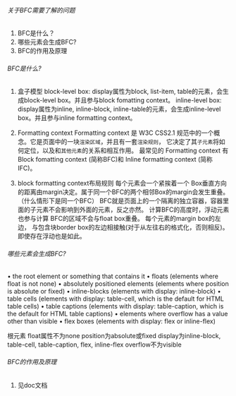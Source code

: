 ###### 关于BFC需要了解的问题
1. BFC是什么？
2. 哪些元素会生成BFC?
3. BFC的作用及原理

###### BFC是什么?
1. 盒子模型
block-level box: display属性为block, list-item, table的元素，会生成block-level box。并且参与block fomatting context。
 inline-level box: display属性为inline, inline-block, inline-table的元素，会生成inline-level box。并且参与inline formatting context。

2. Formatting context
Formatting context 是 W3C CSS2.1 规范中的一个概念。它是页面中的一块`渲染区域`，并且有一套`渲染规则`，
它决定了其`子元素`将如何定位，以及和`其他元素`的关系和相互作用。
最常见的 Formatting context 有 Block fomatting context (简称BFC)和 Inline formatting context (简称IFC)。

3. block formatting context布局规则 
	每个元素会一个紧挨着一个
	Box垂直方向的距离由margin决定。属于同一个BFC的两个相邻Box的margin会发生重叠。（什么情形下是同一个BFC）
	BFC就是页面上的一个隔离的独立容器，容器里面的子元素不会影响到外面的元素，反之亦然。
	计算BFC的高度时，浮动元素也参与计算
	BFC的区域不会与float box重叠。
	每个元素的margin box的左边， 与包含块border box的左边相接触(对于从左往右的格式化，否则相反)。即使存在浮动也是如此。

###### 哪些元素会生成BFC?
•	the root element or something that contains it
•	floats (elements where float is not none)
•	absolutely positioned elements (elements where position is absolute or fixed)
•	inline-blocks (elements with display: inline-block)
•	table cells (elements with display: table-cell, which is the default for HTML table cells)
•	table captions (elements with display: table-caption, which is the default for HTML table captions)
•	elements where overflow has a value other than visible
•	flex boxes (elements with display: flex or inline-flex)

根元素
float属性不为none
position为absolute或fixed
display为inline-block, table-cell, table-caption, flex, inline-flex
overflow不为visible


###### BFC的作用及原理
1. 见doc文档


